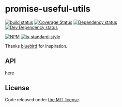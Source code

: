 # promise-useful-utils

[![build status](https://img.shields.io/travis/fanatid/promise-useful-utils.svg?branch=master&style=flat-square)](http://travis-ci.org/fanatid/promise-useful-utils)
[![Coverage Status](https://img.shields.io/coveralls/fanatid/promise-useful-utils.svg?style=flat-square)](https://coveralls.io/r/fanatid/promise-useful-utils)
[![Dependency status](https://img.shields.io/david/fanatid/promise-useful-utils.svg?style=flat-square)](https://david-dm.org/fanatid/promise-useful-utils#info=dependencies)
[![Dev Dependency status](https://img.shields.io/david/fanatid/promise-useful-utils.svg?style=flat-square)](https://david-dm.org/fanatid/promise-useful-utils#info=devDependencies)

[![NPM](https://nodei.co/npm/promise-useful-utils.png)](https://www.npmjs.com/package/promise-useful-utils)
[![js-standard-style](https://cdn.rawgit.com/feross/standard/master/badge.svg)](https://github.com/feross/standard)

Thanks [bluebird](https://github.com/petkaantonov/bluebird) for inspiration.

## API

[here](#API.md)

## License

Code released under [the MIT license](LICENSE).
